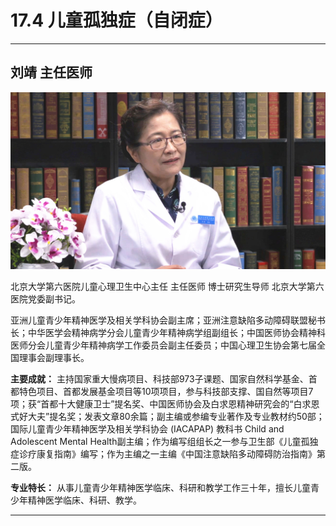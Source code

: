 # 17.4 儿童孤独症（自闭症）

---

## 刘靖 主任医师

![1683954434732](image/c17_004/1683954434732.png)

北京大学第六医院儿童心理卫生中心主任 主任医师 博士研究生导师 北京大学第六医院党委副书记。

亚洲儿童青少年精神医学及相关学科协会副主席；亚洲注意缺陷多动障碍联盟秘书长；中华医学会精神病学分会儿童青少年精神病学组副组长；中国医师协会精神科医师分会儿童青少年精神病学工作委员会副主任委员；中国心理卫生协会第七届全国理事会副理事长。


**主要成就：** 主持国家重大慢病项目、科技部973子课题、国家自然科学基金、首都特色项目、首都发展基金项目等10项项目，参与科技部支撑、国自然等项目7项；获“首都十大健康卫士”提名奖、中国医师协会及白求恩精神研究会的“白求恩式好大夫”提名奖；发表文章80余篇；副主编或参编专业著作及专业教材约50部；国际儿童青少年精神医学及相关学科协会 (IACAPAP) 教科书  Child and Adolescent Mental Health副主编；作为编写组组长之一参与卫生部《儿童孤独症诊疗康复指南》编写；作为主编之一主编《中国注意缺陷多动障碍防治指南》第二版。


**专业特长：** 从事儿童青少年精神医学临床、科研和教学工作三十年，擅长儿童青少年精神医学临床、科研、教学。

---
